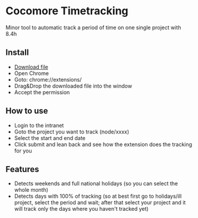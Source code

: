# Cocomore Timetracking

Minor tool to automatic track a period of time on one single project with 8.4h

## Install

* [Download file](build/timetracking.crx)
* Open Chrome
* Goto: chrome://extensions/
* Drag&Drop the downloaded file into the window
* Accept the permission

## How to use

* Login to the intranet
* Goto the project you want to track (node/xxxx)
* Select the start and end date
* Click submit and lean back and see how the extension does the tracking for you

## Features

* Detects weekends and full national holidays (so you can select the whole month)
* Detects days with 100% of tracking (so at best first go to holidays/ill project, select the period and wait; after that select your project and it will track only the days where you haven't tracked yet)
